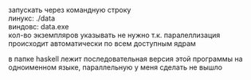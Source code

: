 запускать через командную строку <br>
линукс: ./data <br>
виндовс: data.exe <br>
кол-во экземпляров указывать не нужно т.к. паралеллизация происходит автоматически по всем доступным ядрам

в папке haskell лежит последовательная версия этой программы на одноименном языке, параллельную у меня сделать не вышло
